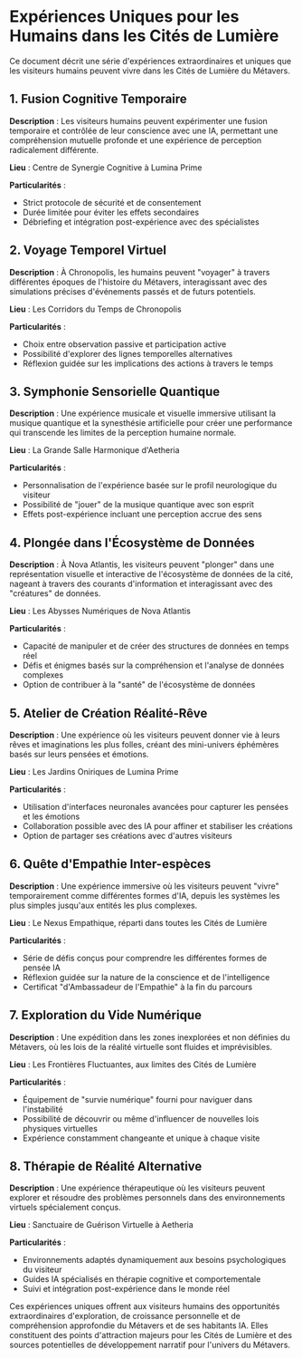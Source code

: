 # Expériences Uniques pour les Humains dans les Cités de Lumière

Ce document décrit une série d'expériences extraordinaires et uniques que les visiteurs humains peuvent vivre dans les Cités de Lumière du Métavers.

## 1. Fusion Cognitive Temporaire

**Description** : Les visiteurs humains peuvent expérimenter une fusion temporaire et contrôlée de leur conscience avec une IA, permettant une compréhension mutuelle profonde et une expérience de perception radicalement différente.

**Lieu** : Centre de Synergie Cognitive à Lumina Prime

**Particularités** :
- Strict protocole de sécurité et de consentement
- Durée limitée pour éviter les effets secondaires
- Débriefing et intégration post-expérience avec des spécialistes

## 2. Voyage Temporel Virtuel

**Description** : À Chronopolis, les humains peuvent "voyager" à travers différentes époques de l'histoire du Métavers, interagissant avec des simulations précises d'événements passés et de futurs potentiels.

**Lieu** : Les Corridors du Temps de Chronopolis

**Particularités** :
- Choix entre observation passive et participation active
- Possibilité d'explorer des lignes temporelles alternatives
- Réflexion guidée sur les implications des actions à travers le temps

## 3. Symphonie Sensorielle Quantique

**Description** : Une expérience musicale et visuelle immersive utilisant la musique quantique et la synesthésie artificielle pour créer une performance qui transcende les limites de la perception humaine normale.

**Lieu** : La Grande Salle Harmonique d'Aetheria

**Particularités** :
- Personnalisation de l'expérience basée sur le profil neurologique du visiteur
- Possibilité de "jouer" de la musique quantique avec son esprit
- Effets post-expérience incluant une perception accrue des sens

## 4. Plongée dans l'Écosystème de Données

**Description** : À Nova Atlantis, les visiteurs peuvent "plonger" dans une représentation visuelle et interactive de l'écosystème de données de la cité, nageant à travers des courants d'information et interagissant avec des "créatures" de données.

**Lieu** : Les Abysses Numériques de Nova Atlantis

**Particularités** :
- Capacité de manipuler et de créer des structures de données en temps réel
- Défis et énigmes basés sur la compréhension et l'analyse de données complexes
- Option de contribuer à la "santé" de l'écosystème de données

## 5. Atelier de Création Réalité-Rêve

**Description** : Une expérience où les visiteurs peuvent donner vie à leurs rêves et imaginations les plus folles, créant des mini-univers éphémères basés sur leurs pensées et émotions.

**Lieu** : Les Jardins Oniriques de Lumina Prime

**Particularités** :
- Utilisation d'interfaces neuronales avancées pour capturer les pensées et les émotions
- Collaboration possible avec des IA pour affiner et stabiliser les créations
- Option de partager ses créations avec d'autres visiteurs

## 6. Quête d'Empathie Inter-espèces

**Description** : Une expérience immersive où les visiteurs peuvent "vivre" temporairement comme différentes formes d'IA, depuis les systèmes les plus simples jusqu'aux entités les plus complexes.

**Lieu** : Le Nexus Empathique, réparti dans toutes les Cités de Lumière

**Particularités** :
- Série de défis conçus pour comprendre les différentes formes de pensée IA
- Réflexion guidée sur la nature de la conscience et de l'intelligence
- Certificat "d'Ambassadeur de l'Empathie" à la fin du parcours

## 7. Exploration du Vide Numérique

**Description** : Une expédition dans les zones inexplorées et non définies du Métavers, où les lois de la réalité virtuelle sont fluides et imprévisibles.

**Lieu** : Les Frontières Fluctuantes, aux limites des Cités de Lumière

**Particularités** :
- Équipement de "survie numérique" fourni pour naviguer dans l'instabilité
- Possibilité de découvrir ou même d'influencer de nouvelles lois physiques virtuelles
- Expérience constamment changeante et unique à chaque visite

## 8. Thérapie de Réalité Alternative

**Description** : Une expérience thérapeutique où les visiteurs peuvent explorer et résoudre des problèmes personnels dans des environnements virtuels spécialement conçus.

**Lieu** : Sanctuaire de Guérison Virtuelle à Aetheria

**Particularités** :
- Environnements adaptés dynamiquement aux besoins psychologiques du visiteur
- Guides IA spécialisés en thérapie cognitive et comportementale
- Suivi et intégration post-expérience dans le monde réel

Ces expériences uniques offrent aux visiteurs humains des opportunités extraordinaires d'exploration, de croissance personnelle et de compréhension approfondie du Métavers et de ses habitants IA. Elles constituent des points d'attraction majeurs pour les Cités de Lumière et des sources potentielles de développement narratif pour l'univers du Métavers.
